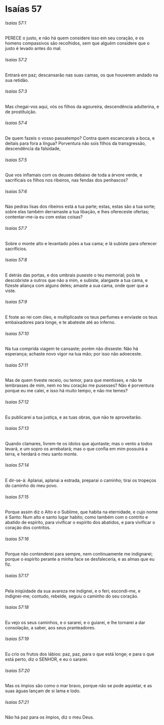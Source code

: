 # Isaías 57

###### Isaías 57:1

PERECE o justo, e não há quem considere isso em seu coração, e os homens compassivos são recolhidos, sem que alguém considere que o justo é levado antes do mal.

###### Isaías 57:2

Entrará em paz; descansarão nas suas camas, os que houverem andado na sua retidão.

###### Isaías 57:3

Mas chegai-vos aqui, vós os filhos da agoureira, descendência adulterina, e de prostituição.

###### Isaías 57:4

De quem fazeis o vosso passatempo? Contra quem escancarais a boca, e deitais para fora a língua? Porventura não sois filhos da transgressão, descendência da falsidade,

###### Isaías 57:5

Que vos inflamais com os deuses debaixo de toda a árvore verde, e sacrificais os filhos nos ribeiros, nas fendas dos penhascos?

###### Isaías 57:6

Nas pedras lisas dos ribeiros está a tua parte; estas, estas são a tua sorte; sobre elas também derramaste a tua libação, e lhes ofereceste ofertas; contentar-me-ia eu com estas coisas?

###### Isaías 57:7

Sobre o monte alto e levantado pões a tua cama; e lá subiste para oferecer sacrifícios.

###### Isaías 57:8

E detrás das portas, e dos umbrais puseste o teu memorial; pois te descobriste a outros que não a mim, e subiste, alargaste a tua cama, e fizeste aliança com alguns deles; amaste a sua cama, onde quer que a viste.

###### Isaías 57:9

E foste ao rei com óleo, e multiplicaste os teus perfumes e enviaste os teus embaixadores para longe, e te abateste até ao inferno.

###### Isaías 57:10

Na tua comprida viagem te cansaste; porém não disseste: Não há esperança; achaste novo vigor na tua mão; por isso não adoeceste.

###### Isaías 57:11

Mas de quem tiveste receio, ou temor, para que mentisses, e não te lembrasses de mim, nem no teu coração me pusesses? Não é porventura porque eu me calei, e isso há muito tempo, e não me temes?

###### Isaías 57:12

Eu publicarei a tua justiça, e as tuas obras, que não te aproveitarão.

###### Isaías 57:13

Quando clamares, livrem-te os ídolos que ajuntaste; mas o vento a todos levará, e um sopro os arrebatará; mas o que confia em mim possuirá a terra, e herdará o meu santo monte.

###### Isaías 57:14

E dir-se-á: Aplanai, aplanai a estrada, preparai o caminho; tirai os tropeços do caminho do meu povo.

###### Isaías 57:15

Porque assim diz o Alto e o Sublime, que habita na eternidade, e cujo nome é Santo: Num alto e santo lugar habito; como também com o contrito e abatido de espírito, para vivificar o espírito dos abatidos, e para vivificar o coração dos contritos.

###### Isaías 57:16

Porque não contenderei para sempre, nem continuamente me indignarei; porque o espírito perante a minha face se desfaleceria, e as almas que eu fiz.

###### Isaías 57:17

Pela iniqüidade da sua avareza me indignei, e o feri; escondi-me, e indignei-me; contudo, rebelde, seguiu o caminho do seu coração.

###### Isaías 57:18

Eu vejo os seus caminhos, e o sararei, e o guiarei, e lhe tornarei a dar consolação, a saber, aos seus pranteadores.

###### Isaías 57:19

Eu crio os frutos dos lábios: paz, paz, para o que está longe; e para o que está perto, diz o SENHOR, e eu o sararei.

###### Isaías 57:20

Mas os ímpios são como o mar bravo, porque não se pode aquietar, e as suas águas lançam de si lama e lodo.

###### Isaías 57:21

Não há paz para os ímpios, diz o meu Deus.

